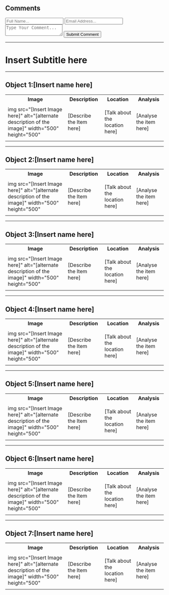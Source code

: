 <html>
<html lang="en">
<head>
    <meta charset="UTF-8">
    <meta name="viewport" content="width=device-width, initial-scale=1.0">
    <title>Comments</title>
    <link rel="stylesheet" href="style.css">
</head>
<body>
    <div class="comment-box">
<h2>Comments</h2>
<form action="#">
    <input type="text" name="full_name" placeholder="Full Name...">
    <input type="email" name="email" placeholder="Email Address...">
    <textarea name="comment" placeholder="Type Your Comment..."></textarea>
<button type="submit">Submit Comment</button>
</form>
</div>
    <hr>
<h1>Insert Subtitle here</h1>
<hr>
<h2>Object 1:[Insert name here]</h2>
<table>
<tr>
<th>Image</th>
<th>Description</th>
<th>Location</th>
<th>Analysis</th>
</tr>
<tr>
<td>img src="[Insert Image here]" alt="[alternate description of the image]" width="500" height="500"</td>
<td><p>[Describe the Item here]</p></td>
<td><p>[Talk about the location here]</p></td>
<td><p>[Analyse the item here]</p></td>
</tr>
</table>
<hr>
<h2>Object 2:[Insert name here]</h2>
<table>
<tr>
<th>Image</th>
<th>Description</th>
<th>Location</th>
<th>Analysis</th>
</tr>
<tr>
<td>img src="[Insert Image here]" alt="[alternate description of the image]" width="500" height="500"</td>
<td><p>[Describe the Item here]</p></td>
<td><p>[Talk about the location here]</p></td>
<td><p>[Analyse the item here]</p></td>
</tr>
</table>
<hr>
<h2>Object 3:[Insert name here]</h2>
<table>
<tr>
<th>Image</th>
<th>Description</th>
<th>Location</th>
<th>Analysis</th>
</tr>
<tr>
<td>img src="[Insert Image here]" alt="[alternate description of the image]" width="500" height="500" </td>
<td><p>[Describe the Item here]</p></td>
<td><p>[Talk about the location here]</p></td>
<td><p>[Analyse the item here]</p></td>
</tr>
</table>
<hr>
<h2>Object 4:[Insert name here]</h2>
<table>
<tr>
<th>Image</th>
<th>Description</th>
<th>Location</th>
<th>Analysis</th>
</tr>
<tr>
<td>img src="[Insert Image here]" alt="[alternate description of the image]" width="500" height="500" </td>
<td><p>[Describe the Item here]</p></td>
<td><p>[Talk about the location here]</p></td>
<td><p>[Analyse the item here]</p></td>
</tr>
</table>
<hr>
<h2>Object 5:[Insert name here]</h2>
<table>
<tr>
<th>Image</th>
<th>Description</th>
<th>Location</th>
<th>Analysis</th>
</tr>
<tr>
<td>img src="[Insert Image here]" alt="[alternate description of the image]" width="500" height="500" </td>
<td><p>[Describe the Item here]</p></td>
<td><p>[Talk about the location here]</p></td>
<td><p>[Analyse the item here]</p></td>
</tr>
</table>
<hr>
<h2>Object 6:[Insert name here]</h2>
<table>
<tr>
<th>Image</th>
<th>Description</th>
<th>Location</th>
<th>Analysis</th>
</tr>
<tr>
<td>img src="[Insert Image here]" alt="[alternate description of the image]" width="500" height="500" </td>
<td><p>[Describe the Item here]</p></td>
<td><p>[Talk about the location here]</p></td>
<td><p>[Analyse the item here]</p></td>
</tr>
</table>
<hr>
<h2>Object 7:[Insert name here]</h2>
<table>
<tr>
<th>Image</th>
<th>Description</th>
<th>Location</th>
<th>Analysis</th>
</tr>
<tr>
<td>img src="[Insert Image here]" alt="[alternate description of the image]" width="500" height="500" </td>
<td><p>[Describe the Item here]</p></td>
<td><p>[Talk about the location here]</p></td>
<td><p>[Analyse the item here]</p></td>
</tr>
</table>
</body>
</html>
